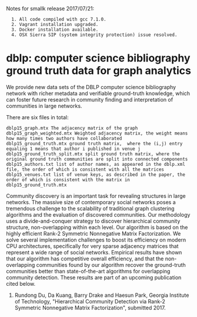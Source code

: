 Notes for smallk release 2017/07/21:

      1. All code compiled with gcc 7.1.0.
      2. Vagrant installation upgraded.
      3. Docker installation available.
      4. OSX Sierra SIP (system integrity protection) issue resolved.
      
# dblp: computer science bibliography ground truth data for graph analytics

We provide new data sets of the DBLP computer science bibliography network with richer metadata and verifiable ground-truth knowledge, which can foster future research in community finding and interpretation of communities in large networks.

There are six files in total:

	dblp15_graph.mtx The adjacency matrix of the graph
	dblp15_graph_weighted.mtx Weighted adjacency matrix, the weight means how many times two authors have collaborated
	dblp15_ground_truth.mtx ground truth matrix,  where the (i,j) entry equaling 1 means that author i published in venue j
	dblp15_ground_truth_split.mtx split ground truth matrix, where the original ground truth communities are split into connected components
	dblp15_authors.txt list of author names, as appeared in the dblp.xml file, the order of which is consistent with all the matrices
	dblp15_venues.txt list of venue keys, as described in the paper, the order of which is consistent with the matrix in dblp15_ground_truth.mtx

Community discovery is an important task for revealing structures in large networks. The massive size of contemporary social networks poses a tremendous challenge to the scalability of traditional graph clustering algorithms and the evaluation of discovered communities. Our methodology uses a divide-and-conquer strategy to discover hierarchical community structure, non-overlapping within each level. Our algorithm is based on the highly efficient Rank-2 Symmetric Nonnegative Matrix Factorization. We solve several implementation challenges to boost its efficiency on modern CPU architectures, specifically for very sparse adjacency matrices that represent a wide range of social networks. Empirical results have shown that our algorithm has competitive overall efficiency, and that the non-overlapping communities found by our algorithm recover the ground-truth communities better than state-of-the-art algorithms for overlapping community detection. These results are part of an upcoming publication cited below.

1. Rundong Du, Da Kuang, Barry Drake and Haesun Park, Georgia Institute of 
Technology, "Hierarchical Community Detection via Rank-2 Symmetric Nonnegative Matrix Factorization", submitted 2017.
